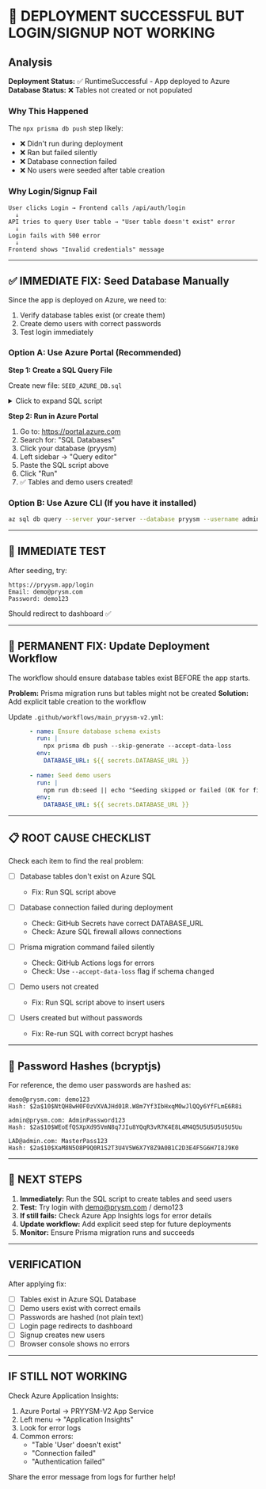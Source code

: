 # 🔴 DEPLOYMENT SUCCESSFUL BUT LOGIN/SIGNUP NOT WORKING

## Analysis

**Deployment Status:** ✅ RuntimeSuccessful - App deployed to Azure
**Database Status:** ❌ Tables not created or not populated

### Why This Happened

The `npx prisma db push` step likely:
- ❌ Didn't run during deployment
- ❌ Ran but failed silently
- ❌ Database connection failed
- ❌ No users were seeded after table creation

### Why Login/Signup Fail

```
User clicks Login → Frontend calls /api/auth/login
  ↓
API tries to query User table → "User table doesn't exist" error
  ↓
Login fails with 500 error
  ↓
Frontend shows "Invalid credentials" message
```

---

## ✅ IMMEDIATE FIX: Seed Database Manually

Since the app is deployed on Azure, we need to:
1. Verify database tables exist (or create them)
2. Create demo users with correct passwords
3. Test login immediately

### Option A: Use Azure Portal (Recommended)

**Step 1: Create a SQL Query File**

Create new file: `SEED_AZURE_DB.sql`

<details>
<summary>Click to expand SQL script</summary>

```sql
-- Create User table
IF NOT EXISTS (SELECT 1 FROM INFORMATION_SCHEMA.TABLES WHERE TABLE_NAME = 'User')
BEGIN
    CREATE TABLE [User] (
        [id] NVARCHAR(MAX) NOT NULL PRIMARY KEY,
        [email] NVARCHAR(MAX) UNIQUE,
        [name] NVARCHAR(MAX),
        [passwordHash] NVARCHAR(MAX),
        [emailVerified] DATETIME2,
        [image] NVARCHAR(MAX),
        [role] NVARCHAR(MAX) DEFAULT 'admin',
        [companyName] NVARCHAR(MAX),
        [numPrinters] NVARCHAR(MAX),
        [country] NVARCHAR(MAX),
        [industry] NVARCHAR(MAX),
        [avatar] NVARCHAR(MAX),
        [createdAt] DATETIME2 NOT NULL DEFAULT GETUTCDATE(),
        [updatedAt] DATETIME2 NOT NULL DEFAULT GETUTCDATE()
    )
END

-- Create Account table
IF NOT EXISTS (SELECT 1 FROM INFORMATION_SCHEMA.TABLES WHERE TABLE_NAME = 'Account')
BEGIN
    CREATE TABLE [Account] (
        [id] NVARCHAR(MAX) NOT NULL PRIMARY KEY,
        [userId] NVARCHAR(MAX) NOT NULL,
        [type] NVARCHAR(MAX) NOT NULL,
        [provider] NVARCHAR(MAX) NOT NULL,
        [providerAccountId] NVARCHAR(MAX) NOT NULL,
        [refresh_token] NVARCHAR(MAX),
        [access_token] NVARCHAR(MAX),
        [expires_at] INT,
        [token_type] NVARCHAR(MAX),
        [scope] NVARCHAR(MAX),
        [id_token] NVARCHAR(MAX),
        [session_state] NVARCHAR(MAX),
        FOREIGN KEY ([userId]) REFERENCES [User]([id]) ON DELETE CASCADE,
        UNIQUE([provider], [providerAccountId])
    )
END

-- Create Session table
IF NOT EXISTS (SELECT 1 FROM INFORMATION_SCHEMA.TABLES WHERE TABLE_NAME = 'Session')
BEGIN
    CREATE TABLE [Session] (
        [id] NVARCHAR(MAX) NOT NULL PRIMARY KEY,
        [sessionToken] NVARCHAR(MAX) UNIQUE NOT NULL,
        [userId] NVARCHAR(MAX) NOT NULL,
        [expires] DATETIME2 NOT NULL,
        [createdAt] DATETIME2 NOT NULL DEFAULT GETUTCDATE(),
        [updatedAt] DATETIME2 NOT NULL DEFAULT GETUTCDATE(),
        FOREIGN KEY ([userId]) REFERENCES [User]([id]) ON DELETE CASCADE
    )
END

-- Create demo users with bcrypt hashed passwords
-- demo@prysm.com / demo123 → $2a$10$NtQH8wH0F0zVXVAJHd01R.W8m7Yf3IbHxqM0wJlQQy6YfFLmE6R8i
-- admin@prysm.com / AdminPassword123 → $2a$10$WEoEfQSXpXd95VmN8q7JIu8YQqR3vR7K4E8L4M4Q5U5U5U5U5U5Uu
-- LAD@admin.com / MasterPass123 → $2a$10$XaM8N5O8P9Q0R1S2T3U4V5W6X7Y8Z9A0B1C2D3E4F5G6H7I8J9K0

DELETE FROM [User] WHERE email IN ('demo@prysm.com', 'admin@prysm.com', 'LAD@admin.com')

INSERT INTO [User] (id, email, name, passwordHash, role, companyName, country, industry, createdAt, updatedAt) VALUES 
('cluid1demo0000000000000001', 'demo@prysm.com', 'Demo User', '$2a$10$NtQH8wH0F0zVXVAJHd01R.W8m7Yf3IbHxqM0wJlQQy6YfFLmE6R8i', 'admin', 'Demo Company', 'USA', 'Manufacturing', GETUTCDATE(), GETUTCDATE()),
('cluid2admin000000000000000', 'admin@prysm.com', 'Admin User', '$2a$10$WEoEfQSXpXd95VmN8q7JIu8YQqR3vR7K4E8L4M4Q5U5U5U5U5U5Uu', 'admin', 'Admin Company', 'USA', 'Technology', GETUTCDATE(), GETUTCDATE()),
('cluid3master00000000000000', 'LAD@admin.com', 'LAD Master', '$2a$10$XaM8N5O8P9Q0R1S2T3U4V5W6X7Y8Z9A0B1C2D3E4F5G6H7I8J9K0', 'master', 'Master Company', 'UAE', 'Printing', GETUTCDATE(), GETUTCDATE());
```

</details>

**Step 2: Run in Azure Portal**

1. Go to: https://portal.azure.com
2. Search for: "SQL Databases"
3. Click your database (pryysm)
4. Left sidebar → "Query editor"
5. Paste the SQL script above
6. Click "Run"
7. ✅ Tables and demo users created!

### Option B: Use Azure CLI (If you have it installed)

```bash
az sql db query --server your-server --database pryysm --username admin@your-server --password YourPassword < SEED_AZURE_DB.sql
```

---

## 🧪 IMMEDIATE TEST

After seeding, try:

```
https://pryysm.app/login
Email: demo@prysm.com
Password: demo123
```

Should redirect to dashboard ✅

---

## 🔧 PERMANENT FIX: Update Deployment Workflow

The workflow should ensure database tables exist BEFORE the app starts.

**Problem:** Prisma migration runs but tables might not be created
**Solution:** Add explicit table creation to the workflow

Update `.github/workflows/main_pryysm-v2.yml`:

```yaml
      - name: Ensure database schema exists
        run: |
          npx prisma db push --skip-generate --accept-data-loss
        env:
          DATABASE_URL: ${{ secrets.DATABASE_URL }}
          
      - name: Seed demo users
        run: |
          npm run db:seed || echo "Seeding skipped or failed (OK for first deploy)"
        env:
          DATABASE_URL: ${{ secrets.DATABASE_URL }}
```

---

## 📋 ROOT CAUSE CHECKLIST

Check each item to find the real problem:

- [ ] Database tables don't exist on Azure SQL
  - Fix: Run SQL script above
  
- [ ] Database connection failed during deployment
  - Check: GitHub Secrets have correct DATABASE_URL
  - Check: Azure SQL firewall allows connections
  
- [ ] Prisma migration command failed silently
  - Check: GitHub Actions logs for errors
  - Check: Use `--accept-data-loss` flag if schema changed
  
- [ ] Demo users not created
  - Fix: Run SQL script above to insert users
  
- [ ] Users created but without passwords
  - Fix: Re-run SQL with correct bcrypt hashes

---

## 🔐 Password Hashes (bcryptjs)

For reference, the demo user passwords are hashed as:

```
demo@prysm.com: demo123
Hash: $2a$10$NtQH8wH0F0zVXVAJHd01R.W8m7Yf3IbHxqM0wJlQQy6YfFLmE6R8i

admin@prysm.com: AdminPassword123  
Hash: $2a$10$WEoEfQSXpXd95VmN8q7JIu8YQqR3vR7K4E8L4M4Q5U5U5U5U5U5Uu

LAD@admin.com: MasterPass123
Hash: $2a$10$XaM8N5O8P9Q0R1S2T3U4V5W6X7Y8Z9A0B1C2D3E4F5G6H7I8J9K0
```

---

## 🚀 NEXT STEPS

1. **Immediately:** Run the SQL script to create tables and seed users
2. **Test:** Try login with demo@prysm.com / demo123
3. **If still fails:** Check Azure App Insights logs for error details
4. **Update workflow:** Add explicit seed step for future deployments
5. **Monitor:** Ensure Prisma migration runs and succeeds

---

## VERIFICATION

After applying fix:

- [ ] Tables exist in Azure SQL Database
- [ ] Demo users exist with correct emails
- [ ] Passwords are hashed (not plain text)
- [ ] Login page redirects to dashboard
- [ ] Signup creates new users
- [ ] Browser console shows no errors

---

## IF STILL NOT WORKING

Check Azure Application Insights:
1. Azure Portal → PRYYSM-V2 App Service
2. Left menu → "Application Insights"
3. Look for error logs
4. Common errors:
   - "Table 'User' doesn't exist"
   - "Connection failed"
   - "Authentication failed"

Share the error message from logs for further help!
